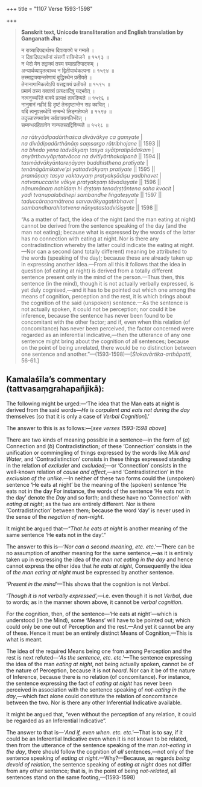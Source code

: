 +++
title = "1107 Verse 1593-1598"

+++
> **Sanskrit text, Unicode transliteration and English translation by Ganganath Jha:** 
>
> न रात्र्यादिपदार्थश्च दिवावाक्ये च गम्यते ।  
> न दिवादिपदार्थानां संसर्गो रात्रिभोजने ॥ १५९३ ॥  
> न भेदो येन तद्वाक्यं तस्य स्यात्प्रतिपादकम् ।  
> अन्यार्थव्यापृतत्वाच्च न द्वितीयार्थकल्पना ॥ १५९४ ॥  
> तस्माद्वाक्यान्तरेणायं बुद्धिस्थेन प्रतीयते ।  
> तेनानागामिकत्वेऽपि यत्तद्वाक्यं प्रतीयते ॥ १५९५ ॥  
> प्रमाणं तस्य वक्तव्यं प्रत्यक्षादिषु यद्भवेत् ।  
> नत्वनुच्चरिते वाक्ये प्रत्यक्षं तावदिष्यते ॥ १५९६ ॥  
> नानुमानं नहीदं हि दृष्टं तेनदृष्टान्तेन सह क्वचित् ।  
> यदि त्वनुपलब्धेपि सम्बन्धे लिङ्गतेष्यते ॥ १५९७ ॥  
> तदुच्चारणमात्रेण सर्ववाक्यगतिर्भवेत् ।  
> सम्बन्धरहितत्वेन नान्यतस्तद्विशिष्यते ॥ १५९८ ॥ 
>
> *na rātryādipadārthaśca divāvākye ca gamyate* \|  
> *na divādipadārthānāṃ saṃsargo rātribhojane* \|\| 1593 \|\|  
> *na bhedo yena tadvākyaṃ tasya syātpratipādakam* \|  
> *anyārthavyāpṛtatvācca na dvitīyārthakalpanā* \|\| 1594 \|\|  
> *tasmādvākyāntareṇāyaṃ buddhisthena pratīyate* \|  
> *tenānāgāmikatve'pi yattadvākyaṃ pratīyate* \|\| 1595 \|\|  
> *pramāṇaṃ tasya vaktavyaṃ pratyakṣādiṣu yadbhavet* \|  
> *natvanuccarite vākye pratyakṣaṃ tāvadiṣyate* \|\| 1596 \|\|  
> *nānumānaṃ nahīdaṃ hi dṛṣṭaṃ tenadṛṣṭāntena saha kvacit* \|  
> *yadi tvanupalabdhepi sambandhe liṅgateṣyate* \|\| 1597 \|\|  
> *taduccāraṇamātreṇa sarvavākyagatirbhavet* \|  
> *sambandharahitatvena nānyatastadviśiṣyate* \|\| 1598 \|\| 
>
> “As a matter of fact, the idea of the night (and the man eating at night) cannot be derived from the sentence speaking of the day (and the man not eating); because what is expressed by the words of the latter has no connection with eating at night. Nor is there any contradistinction whereby the latter could indicate the eating at night.—Nor can a second (and totally different) meaning be attributed to the words (speaking of the day); because these are already taken up in expressing another idea.—From all this it follows that the idea in question (of eating at night) is derived from a totally different sentence present only in the mind of the person.—Thus then, this sentence (in the mind), though it is not actually verbally expressed, is yet duly cognised,—and it has to be pointed out which one among the means of cognition, perception and the rest, it is which brings about the cognition of the said (unspoken) sentence.—As the sentence is not actually spoken, it could not be perception; nor could it be inference, because the sentence has never been found to be concomitant with the other factor; and if, even when this relation (of concomitance) has never been perceived, the factor concerned were regarded as an inferential indicative,—then the utterance of any one sentence might bring about the cognition of all sentences; because on the point of being unrelated, there would be no distinction between one sentence and another.”—(1593-1598)—[*Ślokavārtika-arthāpatti*, 56-61.]



## Kamalaśīla’s commentary (tattvasaṃgrahapañjikā):

The following might be urged:—‘The idea that the Man eats at night is derived from the said words—*He is corpulent and eats not during the day* themselves [so that it is only a case of *Verbal Cognition*].’

The answer to this is as follows:—[*see verses 1593-1598 above*]

There are two kinds of meaning possible in a sentence—in the form of (*a*) Connection and (*b*) Contradistinction; of these ‘Connection’ consists in the unification or commingling of things expressed by the words like *Milk and Water*, and ‘Contradistinction’ consists in these things expressed standing in the relation of *excluder* and *excluded*;—or ‘Connection’ consists in the well-known relation of *cause and affect*,—and ‘Contradistinction’ in the *exclusion of the unlike*.—In neither of these two forms could the (unspoken) sentence ‘He eats at night’ be the meaning of the (spoken) sentence ‘He eats not in the day For instance, the words of the sentence ‘He eats not in the day’ denote the *Day* and so forth; and these have no ‘Connection’ with *eating at night*; as the two are entirely different. Nor is there ‘Contradistinction’ between them; because the word ‘day’ is never used in the sense of the *negation of non-night*.

It might be argued that—“*That he eats at night* is another meaning of the same sentence ‘He eats not in the day’.”

The answer to this is—‘*Nor can a second meaning*, *etc. etc*.’—There can be no assumption of another meaning for the same sentence,—as it is entirely taken up in expressing the idea of the *man not eating in the day* and hence cannot express the other idea that *he eats at night*, Consequently the idea of *the man eating at night* must be expressed by another sentence.

‘*Present in the mind*’—This shows that the cognition is not *Verbal*.

‘*Though it is not verbally expressed*’,—i.e. even though it is not *Verbal*, due to words; as in the manner shown above, it cannot be *verbal cognition*.

For the cognition, then, of the sentence—‘He eats at night’—which is understood (in the Mind), some ‘Means’ will have to be pointed out; which could only be one out of Perception and the rest.—And yet it cannot be any of these. Hence it must be an entirely distinct Means of Cognition,—This is what is meant.

The idea of the required Means being one from among Perception and the rest is next refuted—‘*As the sentence*, *etc. etc*.’—The sentence expressing the idea of the man *eating at night*, not being actually spoken, cannot be of the nature of Perception, because it is not *heard*. Nor can it be of the nature of Inference, because there is no relation (of concomitance). For instance, the sentence expressing the fact of *eating at night* has never been perceived in association with the sentence speaking of *not-eating in the day*,—which fact alone could constitute the relation of concomitance between the two. Nor is there any other Inferential Indicative available.

It might be argued that, “even without the perception of any relation, it could be regarded as an Inferential Indicative”.

The answer to that is—‘*And if, even when. etc. etc*.’—That is to say, if it could be an Inferential Indicative even when it is not known to be related, then from the utterance of the sentence speaking of the man *not-eating in the day*, there should follow the cognition of *all* sentences,—not only of the sentence speaking of *eating at night*.—Why?—Because, as regards *being devoid of relation*, the sentence speaking of *eating at night* does not differ from any other sentence; that is, in the point of being *not-related*, all sentences stand on the same footing,—(1593-1598)


